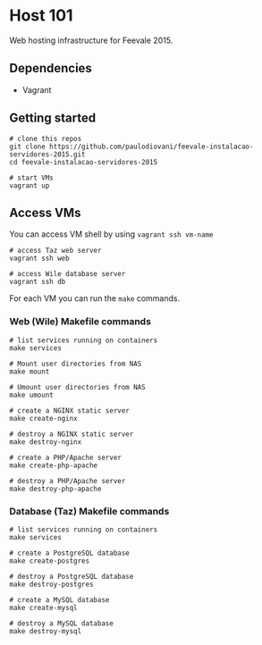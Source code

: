 # Host 101

Web hosting infrastructure for Feevale 2015.

## Dependencies

- Vagrant

## Getting started

```console
# clone this repos
git clone https://github.com/paulodiovani/feevale-instalacao-servidores-2015.git
cd feevale-instalacao-servidores-2015

# start VMs
vagrant up
```


## Access VMs

You can access VM shell by using `vagrant ssh vm-name`

```console
# access Taz web server
vagrant ssh web

# access Wile database server
vagrant ssh db
```

For each VM you can run the `make` commands.
### Web (Wile) Makefile commands

```console
# list services running on containers
make services

# Mount user directories from NAS
make mount

# Umount user directories from NAS
make umount

# create a NGINX static server
make create-nginx

# destroy a NGINX static server
make destroy-nginx

# create a PHP/Apache server
make create-php-apache

# destroy a PHP/Apache server
make destroy-php-apache
```

### Database (Taz) Makefile commands

```console
# list services running on containers
make services

# create a PostgreSQL database
make create-postgres

# destroy a PostgreSQL database
make destroy-postgres

# create a MySQL database
make create-mysql

# destroy a MySQL database
make destroy-mysql
```

